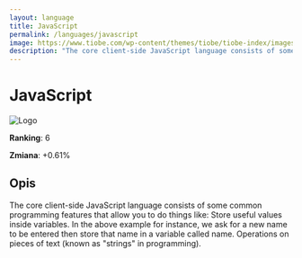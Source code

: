```yaml
---
layout: language
title: JavaScript
permalink: /languages/javascript
image: https://www.tiobe.com/wp-content/themes/tiobe/tiobe-index/images/JavaScript.png
description: "The core client-side JavaScript language consists of some common programming features that allow you to do things like: Store useful values inside variables. In the above example for instance, we ask for a new name to be entered then store that name in a variable called name. Operations on pieces of text (known as "strings" in programming)."
---
```


# JavaScript

![Logo](https://www.tiobe.com/wp-content/themes/tiobe/tiobe-index/images/JavaScript.png)

**Ranking**: 6

**Zmiana**: +0.61%    

## Opis

The core client-side JavaScript language consists of some common programming features that allow you to do things like: Store useful values inside variables. In the above example for instance, we ask for a new name to be entered then store that name in a variable called name. Operations on pieces of text (known as "strings" in programming).
